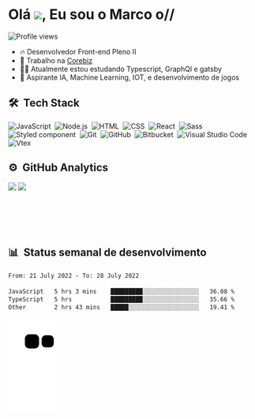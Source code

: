 <h1 align="left">Olá <img src="https://raw.githubusercontent.com/kaueMarques/kaueMarques/master/hi.gif" width="30px">, Eu sou o Marco o//</h1>
<p align="left"> <img src="https://komarev.com/ghpvc/?username=marcoferreiradev&color=yellow" alt="Profile views" /> </p>

- 🔥 Desenvolvedor Front-end Pleno II 
- 🔭 Trabalho na [Corebiz](https://github.com/corebiz-global)
- 👨‍💻 Atualmente estou estudando Typescript, GraphQl e gatsby
- 💬 Aspirante IA, Machine Learning, IOT, e desenvolvimento de jogos

## 🛠 &nbsp;Tech Stack

![JavaScript](https://img.shields.io/badge/-JavaScript-05122A?style=flat&logo=javascript)&nbsp;
![Node.js](https://img.shields.io/badge/-Node.js-05122A?style=flat&logo=node.js)&nbsp;
![HTML](https://img.shields.io/badge/-HTML-05122A?style=flat&logo=HTML5)&nbsp;
![CSS](https://img.shields.io/badge/-CSS-05122A?style=flat&logo=CSS3&logoColor=1572B6)&nbsp;
![React](https://img.shields.io/badge/-React-05122A?style=flat&logo=react)&nbsp;
![Sass](https://img.shields.io/badge/-Sass-05122A?style=flat&logo=sass)&nbsp;
![Styled component](https://img.shields.io/badge/-Styled%20Component-05122A?style=flat&logo=styled-components)&nbsp;
![Git](https://img.shields.io/badge/-Git-05122A?style=flat&logo=git)&nbsp;
![GitHub](https://img.shields.io/badge/-GitHub-05122A?style=flat&logo=github)&nbsp;
![Bitbucket](https://img.shields.io/badge/-Bitbucket-05122A?style=flat&logo=bitbucket)&nbsp;
![Visual Studio Code](https://img.shields.io/badge/-Visual%20Studio%20Code-05122A?style=flat&logo=visual-studio-code&logoColor=007ACC)&nbsp;
![Vtex](https://img.shields.io/badge/-VTEX-05122A?style=flat&logo=vtex)

## ⚙️ &nbsp;GitHub Analytics

<div align="left">
  <img height="180em" src="https://github-readme-stats.vercel.app/api?username=marcoferreiradev&show_icons=true&theme=tokyonight&include_all_commits=true&count_private=true"/>
  <img height="180em" src="https://github-readme-stats.vercel.app/api/top-langs/?username=marcoferreiradev&layout=compact&langs_count=7&theme=tokyonight"/>
</div>

<br><br>
---

## 📊 &nbsp;Status semanal de desenvolvimento
<!--START_SECTION:waka-->

```text
From: 21 July 2022 - To: 28 July 2022

JavaScript   5 hrs 3 mins    █████████░░░░░░░░░░░░░░░░   36.08 %
TypeScript   5 hrs           █████████░░░░░░░░░░░░░░░░   35.66 %
Other        2 hrs 43 mins   █████░░░░░░░░░░░░░░░░░░░░   19.41 %
```

<!--END_SECTION:waka-->

![Snake animation](https://github.com/marcoferreiradev/marcoferreiradev/blob/output/github-contribution-grid-snake.svg)
